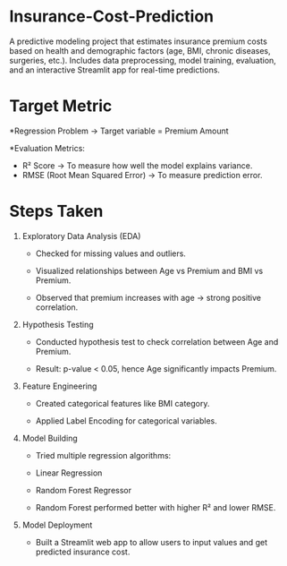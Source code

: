 # Insurance-Cost-Prediction
A predictive modeling project that estimates insurance premium costs based on health and demographic factors (age, BMI, chronic diseases, surgeries, etc.). Includes data preprocessing, model training, evaluation, and an interactive Streamlit app for real-time predictions.

# Target Metric

*Regression Problem → Target variable = Premium Amount

*Evaluation Metrics:
 * R² Score → To measure how well the model explains variance.
 * RMSE (Root Mean Squared Error) → To measure prediction error.

# Steps Taken

1. Exploratory Data Analysis (EDA)

    * Checked for missing values and outliers.

    * Visualized relationships between Age vs Premium and BMI vs Premium.

    * Observed that premium increases with age → strong positive correlation.

2. Hypothesis Testing

   * Conducted hypothesis test to check correlation between Age and Premium.

   * Result: p-value < 0.05, hence Age significantly impacts Premium.

3. Feature Engineering

   * Created categorical features like BMI category.

   * Applied Label Encoding for categorical variables.

4. Model Building

   * Tried multiple regression algorithms:

   * Linear Regression

   * Random Forest Regressor

   * Random Forest performed better with higher R² and lower RMSE.

5. Model Deployment

   * Built a Streamlit web app to allow users to input values and get predicted insurance cost.
